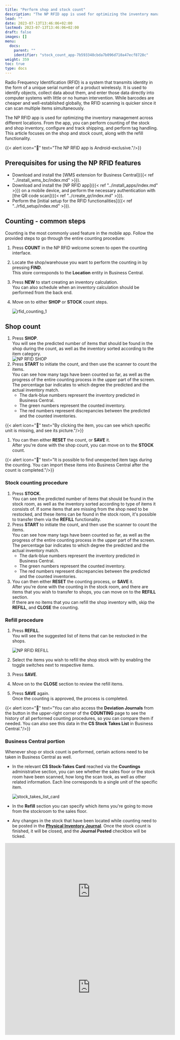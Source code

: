 ```yaml
---
title: "Perform shop and stock count"
description: "The NP RFID app is used for optimizing the inventory management across different locations. From the app, you can perform counting of the stock and shop inventory, configure and track shipping, and perform tag handling."
lead: ""
date: 2023-07-13T13:46:06+02:00
lastmod: 2023-07-13T13:46:06+02:00
draft: false
images: []
menu:
  docs:
    parent: ""
    identifier: "stock_count_app-7b593348cbda7b096d710a47ecf8728c"
weight: 359
toc: true
type: docs
---
```


Radio Frequency Identification (RFID) is a system that transmits identity in the form of a unique serial number of a product wirelessly. It is used to identify objects, collect data about them, and enter those data directly into computer systems with little or no human intervention. While barcodes are cheaper and well-established globally, the RFID scanning is quicker since it can scan multiple items simultaneously. 

The NP RFID app is used for optimizing the inventory management across different locations. From the app, you can perform counting of the stock and shop inventory, configure and track shipping, and perform tag handling. This article focuses on the shop and stock count, along with the refill functionality. 

  {{< alert icon="📝" text="The NP RFID app is Android-exclusive."/>}}


## Prerequisites for using the NP RFID features

- Download and install the [WMS extension for Business Central]({{< ref "../install_wms_bc/index.md" >}}).
- Download and install the [NP RFID app]({{< ref "../install_apps/index.md" >}}) on a mobile device, and perform the necessary authentication with [the QR code scan]({{< ref "../create_qr/index.md" >}}).
- Perform the [initial setup for the RFID functionalities]({{< ref "../rfid_setup/index.md" >}}). 

## Counting - common steps

Counting is the most commonly used feature in the mobile app. Follow the provided steps to go through the entire counting procedure:

1. Press **COUNT** in the NP RFID welcome screen to open the counting interface. 
2. Locate the shop/warehouse you want to perform the counting in by pressing **FIND**.      
   This store corresponds to the **Location** entity in Business Central. 
3. Press **NEW** to start creating an inventory calculation.          
   You can also schedule when an inventory calculation should be performed from the back end.
4. Move on to either **SHOP** or **STOCK** count steps.      

   ![rfid_counting_1](rfid_count_2.PNG)


## Shop count

1. Press **SHOP**.      
   You will see the predicted number of items that should be found in the shop during the count, as well as the inventory sorted according to the item category.     
   ![NP RFID SHOP](NP_RFID_SHOP.PNG)
2. Press **START** to initiate the count, and then use the scanner to count the items.    
   You can see how many tags have been counted so far, as well as the progress of the entire counting process in the upper part of the screen. The percentage bar indicates to which degree the predicted and the actual inventory match. 
   - The dark-blue numbers represent the inventory predicted in Business Central.
   - The green numbers represent the counted inventory.
   - The red numbers represent discrepancies between the predicted and the counted inventories. 

  {{< alert icon="📝" text="By clicking the item, you can see which specific unit is missing, and see its picture."/>}}

1. You can then either **RESET** the count, or **SAVE** it.     
   After you're done with the shop count, you can move on to the **STOCK** count.

  {{< alert icon="📝" text="It is possible to find unexpected item tags during the counting. You can import these items into Business Central after the count is completed."/>}}
  
### Stock counting procedure

1. Press **STOCK**.     
   You can see the predicted number of items that should be found in the stock room, as well as the inventory sorted according to type of items it consists of. If some items that are missing from the shop need to be restocked, and these items can be found in the stock room, it's possible to transfer them via the **REFILL** functionality. 
2. Press **START** to initiate the count, and then use the scanner to count the items.    
   You can see how many tags have been counted so far, as well as the progress of the entire counting process in the upper part of the screen. The percentage bar indicates to which degree the predicted and the actual inventory match. 
   - The dark-blue numbers represent the inventory predicted in Business Central.
   - The green numbers represent the counted inventory.
   - The red numbers represent discrepancies between the predicted and the counted inventories. 
3. You can then either **RESET** the counting process, or **SAVE** it.    
   After you're done with the counting in the stock room, and there are items that you wish to transfer to shops, you can move on to the **REFILL** section.      
   If there are no items that you can refill the shop inventory with, skip the **REFILL**, and **CLOSE** the counting. 

### Refill procedure

1. Press **REFILL**.    
   You will see the suggested list of items that can be restocked in the shops. 

   ![NP RFID REFILL](NP_RFID_REFILL.PNG)

2. Select the items you wish to refill the shop stock with by enabling the toggle switches next to respective items. 
3. Press **SAVE**.
4. Move on to the **CLOSE** section to review the refill items. 
5. Press **SAVE** again.    
   Once the counting is approved, the process is completed. 

  {{< alert icon="📝" text="You can also access the <b>Deviation Journals</b> from the button in the upper-right corner of the <b>COUNTING</b> page to see the history of all performed counting procedures, so you can compare them if needed. You can also see this data in the <b>CS Stock Takes List</b> in Business Central."/>}}

### Business Central portion

Whenever shop or stock count is performed, certain actions need to be taken in Business Central as well. 

- In the relevant **CS Stock-Takes Card** reached via the **Countings** administrative section, you can see whether the sales floor or the stock room have been scanned, how long the scan took, as well as other related information. Each line corresponds to a single unit of the specific item.    

   ![stock_takes_list_card](stock_takes_list_card.PNG)

- In the **Refill** section you can specify which items you're going to move from the stockroom to the sales floor.
- Any changes in the stock that have been located while counting need to be posted in the [**Physical Inventory Journal**](https://learn.microsoft.com/en-us/dynamics365/business-central/inventory-how-count-adjust-reclassify). Once the stock count is finished, it will be closed, and the **Journal Posted** checkbox will be ticked.


<iframe width="560" height="315" src="https://www.youtube.com/embed/jLBRKOKg0Ow" title="YouTube video player" frameborder="0" allow="accelerometer; autoplay; clipboard-write; encrypted-media; gyroscope; picture-in-picture; web-share" allowfullscreen></iframe>

<iframe width="560" height="315" src="https://www.youtube.com/embed/XmPsNlNjKkU" title="YouTube video player" frameborder="0" allow="accelerometer; autoplay; clipboard-write; encrypted-media; gyroscope; picture-in-picture; web-share" allowfullscreen></iframe>
